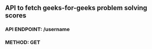 ## API to fetch geeks-for-geeks problem solving scores

### API ENDPOINT: /username

### METHOD: GET